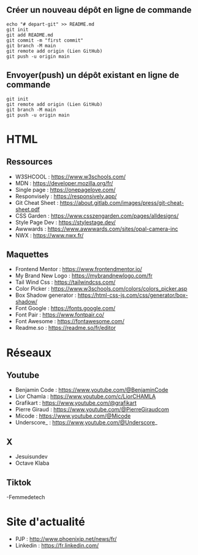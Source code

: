 ## Créer un nouveau dépôt en ligne de commande

```
echo "# depart-git" >> README.md
git init
git add README.md
git commit -m "first commit"
git branch -M main
git remote add origin (Lien GitHub)
git push -u origin main
```

## Envoyer(push) un dépôt existant en ligne de commande

```
git init
git remote add origin (Lien GitHub)
git branch -M main
git push -u origin main
```
# HTML

## Ressources

- W3SHCOOL : https://www.w3schools.com/
- MDN : https://developer.mozilla.org/fr/
- Single page : https://onepagelove.com/
- Responvisely : https://responsively.app/
- Git Cheat Sheet : https://about.gitlab.com/images/press/git-cheat-sheet.pdf
- CSS Garden : https://www.csszengarden.com/pages/alldesigns/
- Style Page Dev : https://stylestage.dev/
- Awwwards : https://www.awwwards.com/sites/opal-camera-inc
- NWX : https://www.nwx.fr/

## Maquettes 

- Frontend Mentor : https://www.frontendmentor.io/
- My Brand New Logo : https://mybrandnewlogo.com/fr
- Tail Wind Css : https://tailwindcss.com/
- Color Picker : https://www.w3schools.com/colors/colors_picker.asp
- Box Shadow generator : https://html-css-js.com/css/generator/box-shadow/
- Font Google : https://fonts.google.com/
- Font Pair : https://www.fontpair.co/
- Font Awesome : https://fontawesome.com/
- Readme.so : https://readme.so/fr/editor

# Réseaux

## Youtube 

- Benjamin Code : https://www.youtube.com/@BenjaminCode
- Lior Chamla : https://www.youtube.com/c/LiorCHAMLA
- Grafikart : https://www.youtube.com/@grafikart
- Pierre Giraud : https://www.youtube.com/@PierreGiraudcom
- Micode : https://www.youtube.com/@Micode
- Underscore_ : https://www.youtube.com/@Underscore_

## X

- Jesuisundev
- Octave Klaba

## Tiktok

-Femmedetech

# Site d'actualité

- PJP : http://www.phoenixjp.net/news/fr/
- Linkedin : https://fr.linkedin.com/
